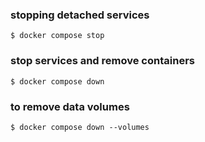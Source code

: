 ### stopping detached services

    $ docker compose stop

### stop services and remove containers

    $ docker compose down

### to remove data volumes

    $ docker compose down --volumes

